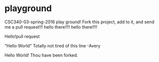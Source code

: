# playground
CSC340-03-spring-2016 play ground!
Fork this project, add to it, and send me a pull request!!!
hello there!!!!
hello there!!!!

Hello!pull request

"Hello World" Totally not tired of this line -Avery

Hello World! Thou have been forked.

